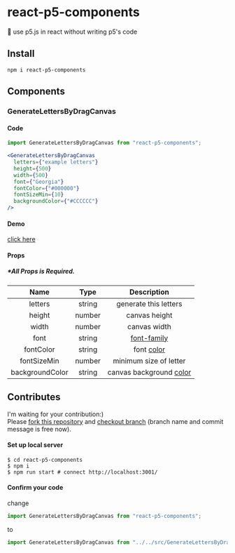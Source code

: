 # react-p5-components
:art: use p5.js in react without writing p5's code

## Install

```
npm i react-p5-components
```

## Components

### GenerateLettersByDragCanvas

#### Code

```jsx
import GenerateLettersByDragCanvas from "react-p5-components";

<GenerateLettersByDragCanvas
  letters={"example letters"}
  height={500}
  width={500}
  font={"Georgia"}
  fontColor={"#000000"}
  fontSizeMin={10}
  backgroundColor={"#CCCCCC"}
/>
```

#### Demo
[click here](https://user-images.githubusercontent.com/50798936/103163042-d2182480-483b-11eb-84be-f536aa1f7983.mp4)

#### Props

##### *All Props is Required.

| Name | Type | Description |
|:---:|:---:|:---:|
| letters | string | generate this letters |
| height | number | canvas height |
| width | number | canvas width |
| font | string | [font-family](https://developer.mozilla.org/ja/docs/Web/CSS/font-family) |
| fontColor | string | font [color](https://developer.mozilla.org/en-US/docs/Web/CSS/color) |
| fontSizeMin | number | minimum size of letter |
| backgroundColor | string | canvas background [color](https://developer.mozilla.org/en-US/docs/Web/CSS/color) |

## Contributes
I'm waiting for your contribution:)  
Please [fork this repository](https://docs.github.com/en/free-pro-team@latest/github/getting-started-with-github/fork-a-repo) and [checkout branch](https://docs.github.com/en/free-pro-team@latest/github/getting-started-with-github/github-glossary#checkout) (branch name and commit message is free now).

#### Set up local server

```
$ cd react-p5-components
$ npm i
$ npm run start # connect http://localhost:3001/
```

#### Confirm your code

change

```jsx:example/src/index.js
import GenerateLettersByDragCanvas from "react-p5-components";
```

to

```jsx:example/src/index.js
import GenerateLettersByDragCanvas from "../../src/GenerateLettersByDragCanvas";
```
